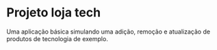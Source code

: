 # Projeto loja tech
Uma aplicação básica simulando uma adição, remoção e atualização de produtos de tecnologia de exemplo. 

